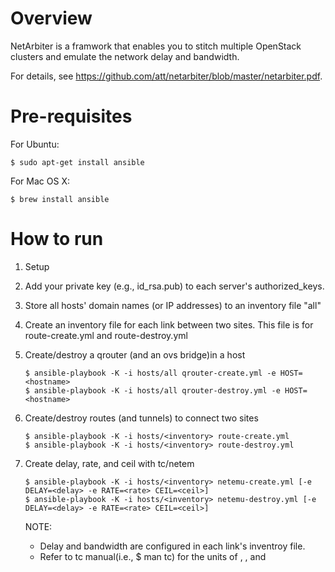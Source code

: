 
# Overview 
NetArbiter is a framwork that enables you to stitch multiple OpenStack clusters and emulate the network delay and bandwidth.

For details, see <https://github.com/att/netarbiter/blob/master/netarbiter.pdf>.

# Pre-requisites
For Ubuntu:
```
$ sudo apt-get install ansible
```
For Mac OS X:
```
$ brew install ansible
```

# How to run 
1. Setup
 1. Add your private key (e.g., id_rsa.pub) to each server's authorized_keys.
 2. Store all hosts' domain names (or IP addresses) to an inventory file "all"
 3. Create an inventory file for each link between two sites. 
  This file is for route-create.yml and route-destroy.yml

2. Create/destroy a qrouter (and an ovs bridge)in a host
   ```
   $ ansible-playbook -K -i hosts/all qrouter-create.yml -e HOST=<hostname> 
   $ ansible-playbook -K -i hosts/all qrouter-destroy.yml -e HOST=<hostname> 
   ```

3. Create/destroy routes (and tunnels) to connect two sites 
   ```
   $ ansible-playbook -K -i hosts/<inventory> route-create.yml
   $ ansible-playbook -K -i hosts/<inventory> route-destroy.yml
   ```

4. Create delay, rate, and ceil with tc/netem
   ```
   $ ansible-playbook -K -i hosts/<inventory> netemu-create.yml [-e DELAY=<delay> -e RATE=<rate> CEIL=<ceil>]
   $ ansible-playbook -K -i hosts/<inventory> netemu-destroy.yml [-e DELAY=<delay> -e RATE=<rate> CEIL=<ceil>]
   ```

   NOTE:
    - Delay and bandwidth are configured in each link's inventroy file. 
    - Refer to tc manual(i.e., $ man tc) for the units of <delay>, <rate>, and <ceil> 
